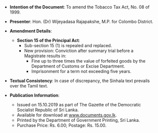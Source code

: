 - **Intention of the Document**: To amend the Tobacco Tax Act, No. 08 of 1999.
  
- **Presenter**: Hon. (Dr) Wijeyadasa Rajapakshe, M.P. for Colombo District.
  
- **Amendment Details**: 
  - **Section 15 of the Principal Act**: 
    - Sub-section 15 (1) is repealed and replaced.
    - New provision: Conviction after summary trial before a Magistrate results in:
      - Fine up to three times the value of forfeited goods by the Department of Customs or Excise Department.
      - Imprisonment for a term not exceeding five years.
      
- **Textual Consistency**: In case of discrepancy, the Sinhala text prevails over the Tamil text.

- **Publication Information**:
  - Issued on 15.10.2019 as part of The Gazette of the Democratic Socialist Republic of Sri Lanka.
  - Available for download at www.documents.gov.lk.
  - Printed by the Department of Government Printing, Sri Lanka.
  - Purchase Price: Rs. 6.00; Postage: Rs. 15.00.